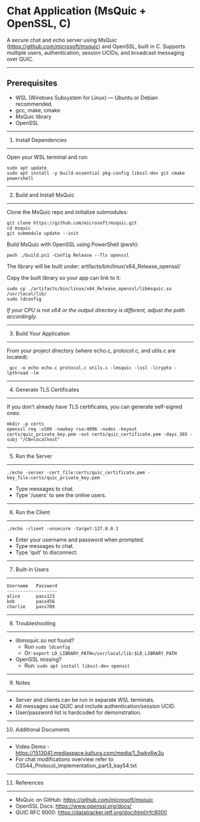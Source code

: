 Chat Application (MsQuic + OpenSSL, C)
=======================================

A secure chat and echo server using MsQuic (https://github.com/microsoft/msquic) and OpenSSL, built in C.
Supports multiple users, authentication, session UCIDs, and broadcast messaging over QUIC.

---

Prerequisites
-------------

- WSL (Windows Subsystem for Linux) — Ubuntu or Debian recommended.
- gcc, make, cmake
- MsQuic library
- OpenSSL

---

1. Install Dependencies
-----------------------

Open your WSL terminal and run:

    sudo apt update
    sudo apt install -y build-essential pkg-config libssl-dev git cmake powershell

---

2. Build and Install MsQuic
---------------------------

Clone the MsQuic repo and initialize submodules:

    git clone https://github.com/microsoft/msquic.git
    cd msquic
    git submodule update --init

Build MsQuic with OpenSSL using PowerShell (pwsh):

    pwsh ./build.ps1 -Config Release --Tls openssl

The library will be built under:
    artifacts/bin/linux/x64_Release_openssl/

Copy the built library so your app can link to it:

    sudo cp ./artifacts/bin/linux/x64_Release_openssl/libmsquic.so /usr/local/lib/
    sudo ldconfig

*If your CPU is not x64 or the output directory is different, adjust the path accordingly.*

---

3. Build Your Application
-------------------------

From your project directory (where echo.c, protocol.c, and utils.c are located):

     gcc -o echo echo.c protocol.c utils.c -lmsquic -lssl -lcrypto -lpthread -lm

---

4. Generate TLS Certificates
----------------------------

If you don’t already have TLS certificates, you can generate self-signed ones:

    mkdir -p certs
    openssl req -x509 -newkey rsa:4096 -nodes -keyout certs/quic_private_key.pem -out certs/quic_certificate.pem -days 365 -subj "/CN=localhost"

---

5. Run the Server
-----------------

    ./echo -server -cert_file:certs/quic_certificate.pem -key_file:certs/quic_private_key.pem

- Type messages to chat.
- Type '/users' to see the online users.

---

6. Run the Client
-----------------

    ./echo -client -unsecure -target:127.0.0.1

- Enter your username and password when prompted.
- Type messages to chat.
- Type 'quit' to disconnect.

---

7. Built-in Users
-----------------

    Username   Password
    -------------------
    alice      pass123
    bob        pass456
    charlie    pass789

---

8. Troubleshooting
------------------

- libmsquic.so not found?
    - Run `sudo ldconfig`
    - Or: `export LD_LIBRARY_PATH=/usr/local/lib:$LD_LIBRARY_PATH`
- OpenSSL missing?
    - Run: `sudo apt install libssl-dev openssl`

---

9. Notes
--------

- Server and clients can be run in separate WSL terminals.
- All messages use QUIC and include authentication/session UCID.
- User/password list is hardcoded for demonstration.

---

10. Additional Documents
-------

- Video Demo - https://1513041.mediaspace.kaltura.com/media/1_5wky6w3u
- For chat modifications overview refer to CS544_Protocol_Implementation_part3_kay54.txt
---

11. References
--------------

- MsQuic on GitHub: https://github.com/microsoft/msquic
- OpenSSL Docs: https://www.openssl.org/docs/
- QUIC RFC 9000: https://datatracker.ietf.org/doc/html/rfc9000

